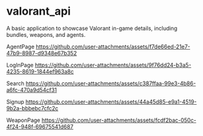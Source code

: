 # valorant_api

A basic application to showcase Valorant in-game details, including bundles, weapons, and agents.


AgentPage
https://github.com/user-attachments/assets/f7de66ed-21e7-47b9-8987-d9348e67b352


LogInPage
https://github.com/user-attachments/assets/9f76dd24-b3a5-4235-8619-1844ef963a8c


Search
https://github.com/user-attachments/assets/c387ffaa-99e3-4b86-a6fc-470a9d54cf31


Signup
https://github.com/user-attachments/assets/44a45d85-e9a1-4519-9b2a-bbbebc7cfc2c


WeaponPage
https://github.com/user-attachments/assets/fcdf2bac-050c-4f24-948f-69675541d687

